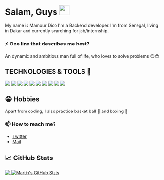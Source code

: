 # Salam, Guys <img src="https://raw.githubusercontent.com/MartinHeinz/MartinHeinz/master/wave.gif" width="32px"/>
My name is Mamour Diop I'm a Backend developer. I'm from Senegal, living in Dakar and currently searching for job/internship.

### ⚡ One line that describes me best? 
An dynamic and ambitious man full of life, who loves to solve problems 😉😉

## TECHNOLOGIES & TOOLS :wrench:
![](https://img.shields.io/badge/OS-Linux-informational?style=flat&logo=linux&logoColor=white&color=2bbc8a)
![](https://img.shields.io/badge/OS-macOs-informational?style=flat&logo=macOs&logoColor=white&color=2bbc8a)
![](https://img.shields.io/badge/Code-Python-informational?style=flat&logo=python&logoColor=white&color=2bbc8a)
![](https://img.shields.io/badge/Code-JavaScript-informational?style=flat&logo=javascript&logoColor=white&color=2bbc8a)
![](https://img.shields.io/badge/Code-Django-informational?style=flat&logo=Django&logoColor=white&color=2bbc8a)
![](https://img.shields.io/badge/Code-NodeJs-informational?style=flat&logo=Node.js&logoColor=white&color=2bbc8a)
![](https://img.shields.io/badge/Code-ReactJs-informational?style=flat&logo=React&logoColor=white&color=2bbc8a)
![](https://img.shields.io/badge/DB-MongoDB-informational?style=flat&logo=MongoDB&logoColor=white&color=2bbc8a)
![](https://img.shields.io/badge/DB-MySQL-informational?style=flat&logo=MySQL&logoColor=white&color=2bbc8a)
![](https://img.shields.io/badge/Editor-Visual_Studio_Code-informational?style=flat&logo=visual-studio-code&logoColor=white&color=2bbc8a)

## :grin: Hobbies
Apart from coding, I also practice basket ball :basketball: and boxing 🥊

### 📫 How to reach me?
- [Twitter](https://twitter.com/mamour_diop22)
- [Mail](mamour.pro98@gmail.com)

## &#x1f4c8; GitHub Stats
<a href="https://github.com/MartinHeinz/MartinHeinz">
  <img align="center" src="https://github-readme-stats.vercel.app/api/top-langs/?username=Mdev98&hide=java,html,tex&title_color=ffffff&text_color=c9cacc&icon_color=2bbc8a&bg_color=1d1f21&langs_count=3" />
</a>
<a href="https://github.com/MartinHeinz/MartinHeinz">
  <img align="center" src="https://github-readme-stats.vercel.app/api?username=Mdev98&&show_icons=true&title_color=ffffff&icon_color=bb2acf&text_color=daf7dc&bg_color=151515" alt="Martin's GitHub Stats" />
</a>
